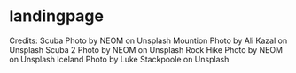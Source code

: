 # landingpage

Credits: 
Scuba Photo by NEOM on Unsplash
Mountion Photo by Ali Kazal on Unsplash
Scuba 2 Photo by NEOM on Unsplash
Rock Hike Photo by NEOM on Unsplash
Iceland Photo by Luke Stackpoole on Unsplash


